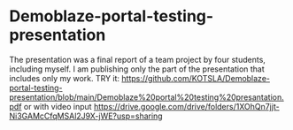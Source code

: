 # Demoblaze-portal-testing-presentation
The presentation was a final report of a team project by four students, including myself.
I am publishing only the part of the presentation that includes only my work.
TRY it: 
https://github.com/KOTSLA/Demoblaze-portal-testing-presentation/blob/main/Demoblaze%20portal%20testing%20presantation.pdf
or with video input
https://drive.google.com/drive/folders/1XOhQn7jjt-Ni3GAMcCfqMSAl2J9X-jWE?usp=sharing

